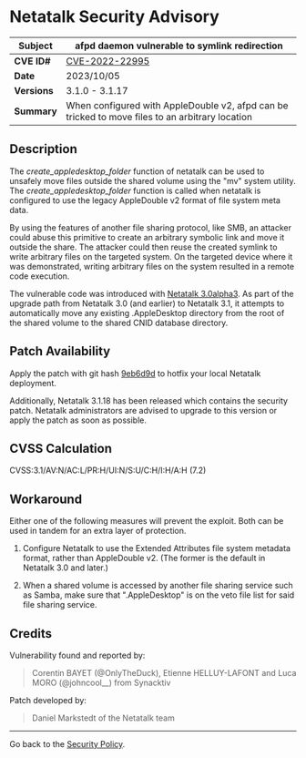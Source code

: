# Netatalk Security Advisory

| **Subject**  | afpd daemon vulnerable to symlink redirection |
| ------------ | -------------------------------------- |
| **CVE ID#**  | [CVE-2022-22995](https://www.cve.org/CVERecord?id=CVE-2022-22995) |
| **Date**     | 2023/10/05 |
| **Versions** | 3.1.0 - 3.1.17 |
| **Summary**  | When configured with AppleDouble v2, afpd can be tricked to move files to an arbitrary location |

## Description

The *create_appledesktop_folder* function of netatalk can be used to
unsafely move files outside the shared volume using the "mv" system
utility. The *create_appledesktop_folder* function is called when netatalk
is configured to use the legacy AppleDouble v2 format of file system
meta data.

By using the features of another file sharing protocol, like SMB, an
attacker could abuse this primitive to create an arbitrary symbolic link
and move it outside the share. The attacker could then reuse the created
symlink to write arbitrary files on the targeted system. On the targeted
device where it was demonstrated, writing arbitrary files on the system
resulted in a remote code execution.

The vulnerable code was introduced with [Netatalk
3.0alpha3](https://netatalk.io/3.1/ReleaseNotes3.1.0). As part of the
upgrade path from Netatalk 3.0 (and earlier) to Netatalk 3.1, it
attempts to automatically move any existing .AppleDesktop directory from
the root of the shared volume to the shared CNID database directory.

## Patch Availability

Apply the patch with git hash
[9eb6d9d](https://github.com/Netatalk/netatalk/commit/9eb6d9d0ac17dca210ccbf05476a925a6b379dfb.diff)
to hotfix your local Netatalk deployment.

Additionally, Netatalk 3.1.18 has been released which contains the
security patch. Netatalk administrators are advised to upgrade to this
version or apply the patch as soon as possible.

## CVSS Calculation

CVSS:3.1/AV:N/AC:L/PR:H/UI:N/S:U/C:H/I:H/A:H (7.2)

## Workaround

Either one of the following measures will prevent the exploit. Both can
be used in tandem for an extra layer of protection.

1. Configure Netatalk to use the Extended Attributes file system
metadata format, rather than AppleDouble v2.
(The former is the default in Netatalk 3.0 and later.)

2. When a shared volume is accessed by another file sharing service such as
Samba, make sure that ".AppleDesktop" is on the veto file list for said
file sharing service.

## Credits

Vulnerability found and reported by:

> Corentin BAYET (@OnlyTheDuck), Etienne HELLUY-LAFONT and Luca MORO
(@johncool\_\_) from Synacktiv

Patch developed by:

> Daniel Markstedt of the Netatalk team

---

Go back to the [Security Policy](/security.html).
